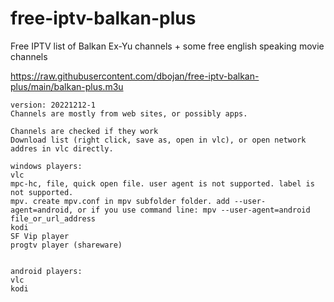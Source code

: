 
# free-iptv-balkan-plus
Free IPTV list of Balkan Ex-Yu channels + some free english speaking movie channels

https://raw.githubusercontent.com/dbojan/free-iptv-balkan-plus/main/balkan-plus.m3u

```
version: 20221212-1
Channels are mostly from web sites, or possibly apps.

Channels are checked if they work
Download list (right click, save as, open in vlc), or open network addres in vlc directly.

windows players:
vlc
mpc-hc, file, quick open file. user agent is not supported. label is not supported.
mpv. create mpv.conf in mpv subfolder folder. add --user-agent=android, or if you use command line: mpv --user-agent=android file_or_url_address
kodi
SF Vip player
progtv player (shareware)


android players:
vlc
kodi

